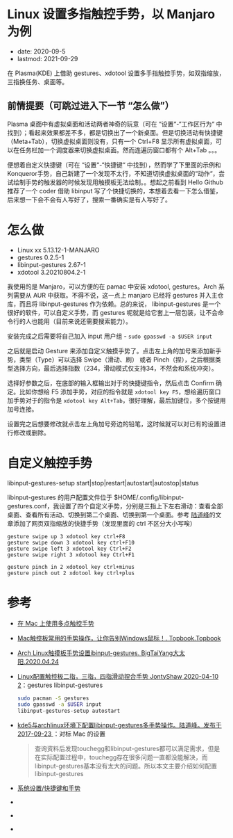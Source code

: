 # Linux 设置多指触控手势，以 Manjaro 为例
- date: 2020-09-5
- lastmod: 2021-09-29

在 Plasma(KDE) 上借助 gestures、xdotool 设置多手指触控手势，如双指缩放，三指换任务、桌面等。

## 前情提要（可跳过进入下一节 “怎么做”）

Plasma 桌面中有虚拟桌面和活动两者神奇的玩意（可在 “设置“-“工作区行为“ 中找到）；看起来效果都差不多，都是切换出了一个新桌面。但是切换活动有快捷键（Meta+Tab），切换虚拟桌面则没有，只有一个 Ctrl+F8 显示所有虚拟桌面，可以在任务栏加一个调度器来切换虚拟桌面。然而连遍历窗口都有个 Alt+Tab 。。。

便想着自定义快捷键（可在 “设置“-“快捷键“ 中找到），然而学了下里面的示例和 Konqueror手势，自己新建了一个发现不太行，不知道切换虚拟桌面的“动作“，尝试绘制手势的触发器的时候发现用触摸板无法绘制。。想起之前看到 Hello Github 推荐了一个 coder 借助 libinput 写了个快捷切换的，本想着去看一下怎么借鉴，后来想一下会不会有人写好了，搜索一番确实是有人写好了。

# 怎么做

- Linux xx 5.13.12-1-MANJARO
- gestures 0.2.5-1
- libinput-gestures 2.67-1
- xdotool 3.20210804.2-1

我使用的是 Manjaro，可以方便的在 pamac 中安装 xdotool, gestures。Arch 系列需要从 AUR 中获取。不得不说，这一点上 manjaro 已经将 gestures 并入主仓库，而且将 libinput-gestures 作为依赖。总的来说， libinput-gestures 是一个很好的软件，可以自定义手势，而 gestures 呢就是给它套上一层包装，让不会命令行的人也能用（目前来说还需要搜索能力）。

安装完成之后需要将自己加入 input 用户组 - `sudo gpasswd -a $USER input`

之后就是启动 Gesture 来添加自定义触摸手势了。点击左上角的加号来添加新手势，类型（Type）可以选择 Swipe（滑动、刷） 或者 Pinch（捏），之后根据类型选择方向，最后选择指数（234，滑动模式仅支持34，不然会和系统冲突）。

选择好参数之后，在底部的输入框输出对于的快捷键指令，然后点击 Confirm 确定。比如你想给 F5 添加手势，对应的指令就是 `xdotool key F5`，想给遍历窗口加手势对于的指令是 `xdotool key Alt+Tab`，很好理解，最后加键位，多个按键用加号连接。

设置完之后想要修改就点击左上角加号旁边的铅笔，这时候就可以对已有的设置进行修改或删除。

# 自定义触控手势

libinput-gestures-setup start|stop|restart|autostart|autostop|status

libinput-gestures 的用户配置文件位于 $HOME/.config/libinput-gestures.conf，我设置了四个自定义手势，分别是三指上下左右滑动：查看全部桌面、查看所有活动、切换到第二个桌面、切换到第一个桌面。参考 [陆道峰](https://segmentfault.com/a/1190000011327776)的文章添加了网页双指缩放的快捷手势（发现里面的 ctrl 不区分大小写唉）

```
gesture swipe up 3 xdotool key ctrl+F8
gesture swipe down 3 xdotool key ctrl+F10
gesture swipe left 3 xdotool key Ctrl+F2
gesture swipe right 3 xdotool key Ctrl+F1

gesture pinch in 2 xdotool key ctrl+minus
gesture pinch out 2 xdotool key ctrl+plus
```

# 参考

- [在 Mac 上使用多点触控手势](https://support.apple.com/zh-cn/HT204895)
- [Mac触控板常用的手势操作，让你告别Windows鼠标！. Topbook.Topbook](https://zhuanlan.zhihu.com/p/35557703)
- [Arch Linux触摸板手势设置ibinput-gestures. BigTaiYang大太阳.2020.04.24](https://www.jianshu.com/p/2b0caa18bfd8)
- [Linux配置触控板二指，三指，四指滑动捏合手势 JontyShaw 2020-04-10 2](https://blog.csdn.net/qq_37284020/article/details/105441741)：gestures libinput-gestures
  > 
  ```bash
  sudo pacman -S gestures
  sudo gpasswd -a $USER input
  libinput-gestures-setup autostart
  ```

- [kde5与archlinux环境下配置libinput-gestures多手势操作。陆道峰。发布于 2017-09-23 ](https://segmentfault.com/a/1190000011327776)：对标 Mac 的设置
  > 查询资料后发现touchegg和libinput-gestures都可以满足需求，但是在实际配置过程中，touchegg存在很多问题一直都没能解决，而libinput-gestures基本没有太大的问题。所以本文主要介绍如何配置libinput-gestures
- [系统设置/快捷键和手势](https://userbase.kde.org/System_Settings/Shortcuts_and_Gestures/zh-cn)
- []()
- []()
- []()
